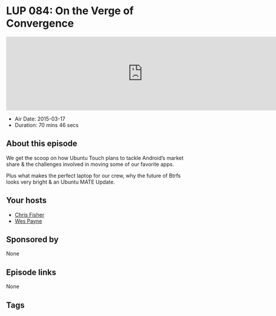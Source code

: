 # LUP 084: On the Verge of Convergence

<iframe src="https://player.fireside.fm/v2/RUkczH-V+MGfEKnsp?theme=dark" width="740" height="200" frameborder="0" scrolling="no"></iframe>

* Air Date: 2015-03-17
* Duration: 70 mins 46 secs

## About this episode

We get the scoop on how Ubuntu Touch plans to tackle Android’s market share & the challenges involved in moving some of our favorite apps.

Plus what makes the perfect laptop for our crew, why the future of Btrfs looks very bright & an Ubuntu MATE Update.

## Your hosts
* [Chris Fisher](https://linuxunplugged.com/hosts/chrislas)
* [Wes Payne](https://linuxunplugged.com/hosts/wes)

## Sponsored by

None



## Episode links

None



## Tags

